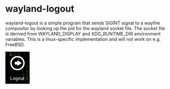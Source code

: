 # wayland-logout

wayland-logout is a simple program that sends SIGINT signal to a wayfire compositor by looking up the pid for the wayland socket file. The socket file is derived from WAYLAND_DISPLAY and XDG_RUNTIME_DIR environment variables. This is a linux-specific implementation and will not work on e.g. FreeBSD.

![logout](/wayland-logout.png)
